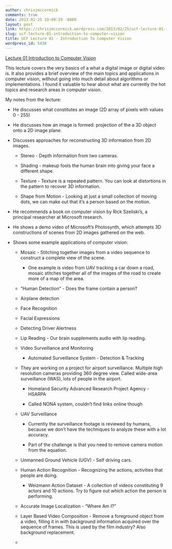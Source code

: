 ```yaml
---
author: chrisjmccormick
comments: true
date: 2013-02-25 19:09:29 -0800
layout: post
link: https://chrisjmccormick.wordpress.com/2013/02/25/ucf-lecture-01-introduction-to-computer-vision/
slug: ucf-lecture-01-introduction-to-computer-vision
title: UCF Lecture 01 - Introduction To Computer Vision
wordpress_id: 5436
---
```


[Lecture 01 Introduction to Computer Vision](http://www.youtube.com/watch?v=715uLCHt4jE)

This lecture covers the very basics of a what a digital image or digital video is. It also provides a brief overview of the main topics and applications in computer vision, without going into much detail about algorithms or implementations. I found it valuable to hear about what are currently the hot topics and research areas in computer vision.

My notes from the lecture:



	
  * He discusses what constitutes an image (2D array of pixels with values 0 - 255)

	
  * He discusses how an image is formed: projection of the a 3D object onto a 2D image plane.

	
  * Discusses approaches for reconstructing 3D information from 2D images.

	
    * Stereo - Depth information from two cameras.

	
    * Shading - makeup fools the human brain into giving your face a different shape.

	
    * Texture - Texture is a repeated pattern. You can look at distortions in the pattern to recover 3D information.

	
    * Shape from Motion - Looking at just a small collection of moving dots, we can make out that it’s a person based on the motion.




	
  * He recommends a book on computer vision by Rick Szeliski’s, a principal researcher at Microsoft research.

	
  * He shows a demo video of Microsoft’s Photosynth, which attempts 3D constructions of scenes from 2D images gathered on the web.

	
  * Shows some example applications of computer vision:

	
    * Mosaic - Stitching together images from a video sequence to construct a complete view of the scene.

	
      * One example is video from UAV tracking a car down a road, mosaic stitches together all of the images of the road to create more of a map of the area.




	
    * “Human Detection” - Does the frame contain a person?

	
    * Airplane detection

	
    * Face Recognition

	
    * Facial Expressions

	
    * Detecting Driver Alertness

	
    * Lip Reading - Our brain supplements audio with lip reading.

	
    * Video Surveillance and Monitoring

	
      * Automated Surveillance System - Detection & Tracking




	
    * They are working on a project for airport surveillance. Multiple high resolution cameras providing 360 degree view. Called wide-area surveillance (WAS), lots of people in the airport.

	
      * Homeland Security Advanced Research Project Agency - HSARPA

	
      * Called NONA system, couldn’t find links online though




	
    * UAV Surveillance

	
      * Currently the surveillance footage is reviewed by humans, because we don’t have the techniques to analyze these with a lot accuracy.

	
      * Part of the challenge is that you need to remove camera motion from the equation.




	
    * Unmanned Ground Vehicle (UGV) - Self driving cars.

	
    * Human Action Recognition - Recognizing the actions, activities that people are doing.

	
      * Weizmann Action Dataset - A collection of videos constituting 9 actors and 10 actions. Try to figure out which action the person is performing.




	
    * Accurate Image Localization - “Where Am I?”

	
    * Layer Based Video Composition - Remove a foreground object from a video, filling it in with background information acquired over the sequence of frames. This is used by the film industry? Also background replacement.

	
    * 




